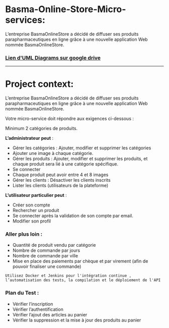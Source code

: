 # Basma-Online-Store-Micro-services:
L’entreprise BasmaOnlineStore a décidé de diffuser ses produits parapharmaceutiques en ligne grâce à une nouvelle application Web nommée BasmaOnlineStore.
### [Lien d'UML Diagrams sur google drive](https://drive.google.com/file/d/1LUaKXtWSLu85nBJEMZkWlU57Ii5Ngro2/view?usp=sharing)
---
# Project context: 
L’entreprise BasmaOnlineStore a décidé de diffuser ses produits parapharmaceutiques en ligne grâce à une nouvelle application Web nommée BasmaOnlineStore.

Votre micro-service doit répondre aux exigences ci-dessous :

Minimum 2 catégories de produits.

__L’administrateur peut__ :
- Gérer les catégories : Ajouter, modifier et supprimer les catégories
- Ajouter une image à chaque catégorie.
- Gérer les produits : Ajouter, modifier et supprimer les produits, et chaque produit sera lié à une catégorie spécifique.
- Se connecter
- Chaque produit peut avoir entre 4 et 8 images
- Gérer les clients : Désactiver les clients inscrits
- Lister les clients (utilisateurs de la plateforme)

__L’utilisateur particulier peut__ :

- Créer son compte
- Rechercher un produit
- Se connecter après la validation de son compte par email.
- Modifier son profil

### Aller plus loin :

- Quantité de produit vendu par catégorie
- Nombre de commande par jours
- Nombre de commande par ville
- Mise en place des paiements par chèque et par virement (afin de pouvoir finaliser une commande)
```
Utilisez Docker et Jenkins pour l'intégration continue , l’automatisation des tests, la compilation et le déploiement de l'API
```
### Plan du Test :

- Vérifier l’inscription
- Vérifier l’authentification
- Vérifier l’ajout des articles au panier
- Vérifier la suppression et la mise à jour des produits au panier
